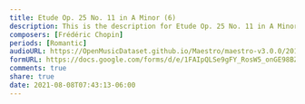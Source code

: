 ```yaml
---
title: Etude Op. 25 No. 11 in A Minor (6)
description: This is the description for Etude Op. 25 No. 11 in A Minor by Frédéric Chopin
composers: [Frédéric Chopin]
periods: [Romantic]
audioURL: https://OpenMusicDataset.github.io/Maestro/maestro-v3.0.0/2017/MIDI-Unprocessed_051_PIANO051_MID--AUDIO-split_07-06-17_Piano-e_3-02_wav--3.midi
formURL: https://docs.google.com/forms/d/e/1FAIpQLSe9gFY_RosW5_onGE98BZYUYTyffYXaivZClOur59aMab4L1w/viewform
comments: true
share: true
date: 2021-08-08T07:43:13-06:00
---
```

